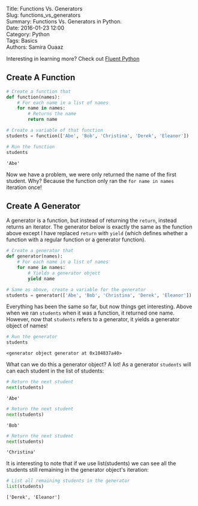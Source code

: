 Title: Functions Vs. Generators  
Slug: functions_vs_generators  
Summary: Functions Vs. Generators in Python.    
Date: 2016-01-23 12:00  
Category: Python  
Tags: Basics    
Authors: Samira Ouaaz  

Interesting in learning more? Check out [Fluent Python](http://amzn.to/2jYU506)

## Create A Function


```python
# Create a function that
def function(names):
    # For each name in a list of names
    for name in names:
        # Returns the name
        return name
```


```python
# Create a variable of that function
students = function(['Abe', 'Bob', 'Christina', 'Derek', 'Eleanor'])
```


```python
# Run the function
students
```




    'Abe'



Now we have a problem, we were only returned the name of the first student. Why? Because the function only ran the `for name in names` iteration once!

## Create A Generator

A generator is a function, but instead of returning the `return`, instead returns an iterator. The generator below is exactly the same as the function above except I have replaced `return` with `yield` (which defines whether a function with a regular function or a generator function).


```python
# Create a generator that
def generator(names):
    # For each name in a list of names
    for name in names:
        # Yields a generator object
        yield name
```


```python
# Same as above, create a variable for the generator
students = generator(['Abe', 'Bob', 'Christina', 'Derek', 'Eleanor'])
```

Everything has been the same so far, but now things get interesting. Above when we ran `students` when it was a function, it returned one name. However, now that `students` refers to a generator, it yields a generator object of names!


```python
# Run the generator
students
```




    <generator object generator at 0x104837a40>



What can we do this a generator object? A lot! As a generator `students` will can each student in the list of students:


```python
# Return the next student
next(students)
```




    'Abe'




```python
# Return the next student
next(students)
```




    'Bob'




```python
# Return the next student
next(students)
```




    'Christina'



It is interesting to note that if we use list(students) we can see all the students still remaining in the generator object's iteration:


```python
# List all remaining students in the generator
list(students)
```




    ['Derek', 'Eleanor']
